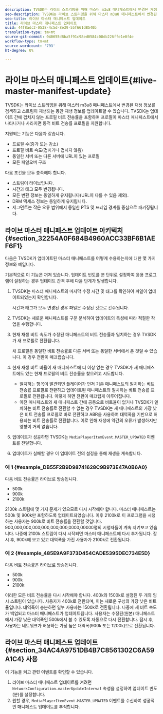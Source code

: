 ```yaml
---
description: TVSDK는 라이브 스트리밍을 위해 마스터 m3u8 매니페스트에서 변경된 재생 정보를 검색하고 스트림이 재생되는 동안 재생 정보를 업데이트할 수 있습니다. TVSDK는 업데이트 간에 겹치지 않는 프로필 비트 전송률을 포함하여 프로필이 마스터 매니페스트에서 나타나거나 사라지면 동적 비트 전송률 프로필을 지원합니다.
seo-description: TVSDK는 라이브 스트리밍을 위해 마스터 m3u8 매니페스트에서 변경된 재생 정보를 검색하고 스트림이 재생되는 동안 재생 정보를 업데이트할 수 있습니다. TVSDK는 업데이트 간에 겹치지 않는 프로필 비트 전송률을 포함하여 프로필이 마스터 매니페스트에서 나타나거나 사라지면 동적 비트 전송률 프로필을 지원합니다.
seo-title: 라이브 마스터 매니페스트 업데이트
title: 라이브 마스터 매니페스트 업데이트
uuid: 44f8adc2-0538-4c5d-8e39-55f661d8540b
translation-type: tm+mt
source-git-commit: 040655d8ba5f91c98ed0584c08db226ffe1e0f4e
workflow-type: tm+mt
source-wordcount: '793'
ht-degree: 0%

---
```



# 라이브 마스터 매니페스트 업데이트{#live-master-manifest-update}

TVSDK는 라이브 스트리밍을 위해 마스터 m3u8 매니페스트에서 변경된 재생 정보를 검색하고 스트림이 재생되는 동안 재생 정보를 업데이트할 수 있습니다. TVSDK는 업데이트 간에 겹치지 않는 프로필 비트 전송률을 포함하여 프로필이 마스터 매니페스트에서 나타나거나 사라지면 동적 비트 전송률 프로필을 지원합니다.

지원되는 기능은 다음과 같습니다.

* 프로필 수(증가 또는 감소)
* 프로필 비트 속도(겹치거나 겹치지 않음)
* 동일한 서버 또는 다른 서버에 URL이 있는 프로필
* 모든 페일오버 구조

다음 조건을 모두 충족해야 합니다.

* 스트림이 라이브입니다.
* 시간과 태그 모두 변경됩니다.
* 모든 변환 정보는 동일하게 유지됩니다(URL이 다를 수 있음 제외).
* DRM 액세스 정보는 동일하게 유지됩니다.
* 세그먼트는 작은 오류 범위에서 동일한 PTS 및 프레임 경계를 중심으로 패키징됩니다.

## 라이브 마스터 매니페스트 업데이트 아키텍처 {#section_32254A0F684B4960ACC33BF6B1AEF6F1}

다음은 TVSDK가 업데이트된 마스터 매니페스트를 어떻게 수용하는지에 대한 몇 가지 정보와 예입니다.

기본적으로 이 기능은 꺼져 있습니다. 업데이트 빈도를 분 단위로 설정하여 응용 프로그램이 설정하는 경우 업데이트 간격 후에 다음 단계가 발생합니다.

1. TVSDK는 마스터 매니페스트의 마지막 수정 시간 및 태그를 확인하여 파일이 업데이트되었는지 확인합니다.

   시간과 태그가 모두 변경된 경우 파일은 수정된 것으로 간주됩니다.
1. TVSDK는 새로운 매니페스트를 구문 분석하여 업데이트의 특성에 따라 적절한 작업을 수행합니다.
1. 현재 재생 비트 속도가 수정된 매니페스트의 비트 전송률과 일치하는 경우 TVSDK가 새 프로필로 전환됩니다.

   새 프로필은 동일한 비트 전송률로 다른 서버 또는 동일한 서버에서 온 것일 수 있습니다. 이 경우 전환이 매끄럽습니다.
1. 현재 재생 비트 비율이 새 매니페스트에 더 이상 없는 경우 TVSDK가 새 매니페스트에도 있는 현재 프로필의 비트 전송률을 찾으려고 시도합니다.

   * 일치하는 항목이 발견되면 플레이어가 먼저 기존 매니페스트의 일치하는 비트 전송률 프로필로 전환하고 업데이트된 매니페스트의 일치하는 비트 전송률 프로필로 전환됩니다. 이렇게 하면 전환이 매끄럽게 이루어집니다.
   * 이전 매니페스트와 새 매니페스트 간에 공통으로 비트율이 없거나 TVSDK가 일치하는 비트 전송률로 전환할 수 없는 경우 TVSDK는 새 매니페스트의 가장 낮은 비트 전송률 프로필로 바로 전환하고 ABR을 사용하여 대역폭을 기반으로 허용되는 비트 전송률로 전환합니다. 이로 인해 재생에 약간의 오류가 발생하지만 영향이 거의 없습니다.

1. 업데이트가 성공하면 TVSDK는 `MediaPlayerItemEvent.MASTER_UPDATED` 이벤트를 전달합니다.
1. 업데이트가 실패할 경우 이 업데이트 전의 설정을 통해 재생을 계속합니다.

### 예 1 {#example_DB55F2B9D98741628C9B973E47A0B6A0}

다음 비트 전송률은 라이브로 방송됩니다.

* 500k
* 900k
* 2100k

2100k 스트림에 몇 가지 문제가 있으므로 다시 시작해야 합니다. 마스터 매니페스트는 500k 및 900k만 포함하도록 업데이트되었습니다. 이후 2100k로 이 프로그램을 시청하는 사용자는 900k로 비트 전송률을 전환할 것입니다. 900,000,000,000,000,000,000,0000,00000명의 시청자들이 계속 지켜보고 있습니다. 나중에 2100k 스트림이 다시 시작되면 마스터 매니페스트에 다시 추가됩니다. 잠시 후, 900k에 보고 있고 대역폭을 가진 사용자가 2100k로 전환됩니다.

### 예 2 {#example_485E9A9F373D454CADE5395DEC734E5D}

다음 비트 전송률은 라이브로 방송됩니다.

* 500k
* 900k
* 2100k

이러한 모든 비트 전송률을 다시 시작해야 합니다. 400k와 1500k로 설정된 두 개의 임시 스트림이 있습니다. 사용자가 400k로 전환되며, 이는 새로운 구성의 가장 낮은 비트율입니다. 대역폭이 충분하면 일부 사용자는 1500k로 전환됩니다. 나중에 세 비트 속도가 백업되고 마스터 매니페스트가 업데이트됩니다. 사용자는 수정된(원본) 매니페스트에서 가장 낮은 대역폭인 500k에서 볼 수 있도록 자동으로 다시 전환합니다. 잠시 후, 사용자는 네트워크가 허용하는 가장 높은 대역폭(900k 또는 1200k)으로 전환됩니다.

## 라이브 마스터 매니페스트 업데이트 {#section_34AC4A9751DB4B7C8561302C6A59A1C4} 사용

이 기능을 켜고 관련 이벤트를 확인할 수 있습니다.

1. 라이브 마스터 매니페스트 업데이트를 켜려면 `NetworkConfiguration.masterUpdateInterval` 속성을 설정하여 업데이트 빈도(분)를 설정합니다.
1. 원할 경우, `MediaPlayerItemEvent.MASTER_UPDATED` 이벤트를 수신하여 성공적인 매니페스트 업데이트를 추적합니다.

